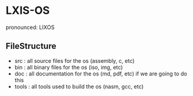 # LXIS-OS

pronounced: LIXOS

## FileStructure
- src : all source files for the os (assembly, c, etc)
- bin : all binary files for the os (iso, img, etc)
- doc : all documentation for the os (md, pdf, etc) if we are going to do this
- tools : all tools used to build the os (nasm, gcc, etc)
